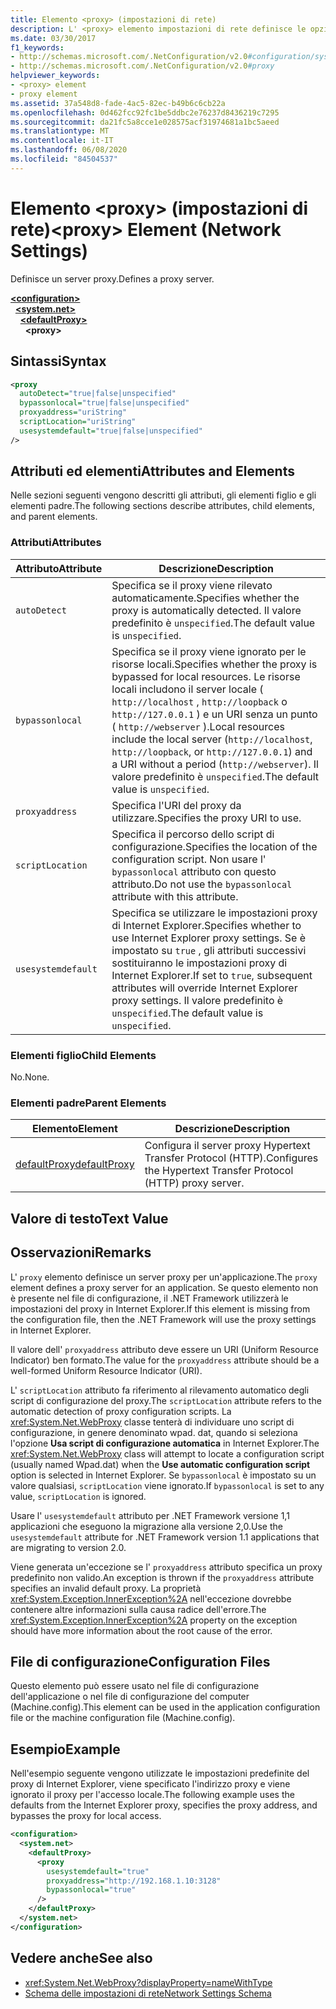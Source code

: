 ```yaml
---
title: Elemento <proxy> (impostazioni di rete)
description: L' <proxy> elemento impostazioni di rete definisce le opzioni del server proxy nel .NET Framework. Questo articolo include un esempio.
ms.date: 03/30/2017
f1_keywords:
- http://schemas.microsoft.com/.NetConfiguration/v2.0#configuration/system.net/defaultProxy/proxy
- http://schemas.microsoft.com/.NetConfiguration/v2.0#proxy
helpviewer_keywords:
- <proxy> element
- proxy element
ms.assetid: 37a548d8-fade-4ac5-82ec-b49b6c6cb22a
ms.openlocfilehash: 0d462fcc92fc1be5ddbc2e76237d8436219c7295
ms.sourcegitcommit: da21fc5a8cce1e028575acf31974681a1bc5aeed
ms.translationtype: MT
ms.contentlocale: it-IT
ms.lasthandoff: 06/08/2020
ms.locfileid: "84504537"
---
```

# <a name="proxy-element-network-settings"></a><span data-ttu-id="97ed2-104">Elemento \<proxy> (impostazioni di rete)</span><span class="sxs-lookup"><span data-stu-id="97ed2-104">\<proxy> Element (Network Settings)</span></span>
<span data-ttu-id="97ed2-105">Definisce un server proxy.</span><span class="sxs-lookup"><span data-stu-id="97ed2-105">Defines a proxy server.</span></span>  

[**\<configuration>**](../configuration-element.md)\
&nbsp;&nbsp;[**\<system.net>**](system-net-element-network-settings.md)\
&nbsp;&nbsp;&nbsp;&nbsp;[**\<defaultProxy>**](defaultproxy-element-network-settings.md)\
&nbsp;&nbsp;&nbsp;&nbsp;&nbsp;&nbsp;**\<proxy>**

## <a name="syntax"></a><span data-ttu-id="97ed2-106">Sintassi</span><span class="sxs-lookup"><span data-stu-id="97ed2-106">Syntax</span></span>  
  
```xml  
<proxy
  autoDetect="true|false|unspecified"
  bypassonlocal="true|false|unspecified"
  proxyaddress="uriString"
  scriptLocation="uriString"
  usesystemdefault="true|false|unspecified"
/>
```  
  
## <a name="attributes-and-elements"></a><span data-ttu-id="97ed2-107">Attributi ed elementi</span><span class="sxs-lookup"><span data-stu-id="97ed2-107">Attributes and Elements</span></span>  
 <span data-ttu-id="97ed2-108">Nelle sezioni seguenti vengono descritti gli attributi, gli elementi figlio e gli elementi padre.</span><span class="sxs-lookup"><span data-stu-id="97ed2-108">The following sections describe attributes, child elements, and parent elements.</span></span>  
  
### <a name="attributes"></a><span data-ttu-id="97ed2-109">Attributi</span><span class="sxs-lookup"><span data-stu-id="97ed2-109">Attributes</span></span>  
  
|<span data-ttu-id="97ed2-110">**Attributo**</span><span class="sxs-lookup"><span data-stu-id="97ed2-110">**Attribute**</span></span>|<span data-ttu-id="97ed2-111">**Descrizione**</span><span class="sxs-lookup"><span data-stu-id="97ed2-111">**Description**</span></span>|  
|-------------------|---------------------|  
|`autoDetect`|<span data-ttu-id="97ed2-112">Specifica se il proxy viene rilevato automaticamente.</span><span class="sxs-lookup"><span data-stu-id="97ed2-112">Specifies whether the proxy is automatically detected.</span></span> <span data-ttu-id="97ed2-113">Il valore predefinito è `unspecified`.</span><span class="sxs-lookup"><span data-stu-id="97ed2-113">The default value is `unspecified`.</span></span>|  
|`bypassonlocal`|<span data-ttu-id="97ed2-114">Specifica se il proxy viene ignorato per le risorse locali.</span><span class="sxs-lookup"><span data-stu-id="97ed2-114">Specifies whether the proxy is bypassed for local resources.</span></span> <span data-ttu-id="97ed2-115">Le risorse locali includono il server locale ( `http://localhost` , `http://loopback` o `http://127.0.0.1` ) e un URI senza un punto ( `http://webserver` ).</span><span class="sxs-lookup"><span data-stu-id="97ed2-115">Local resources include the local server (`http://localhost`, `http://loopback`, or `http://127.0.0.1`) and a URI without a period (`http://webserver`).</span></span> <span data-ttu-id="97ed2-116">Il valore predefinito è `unspecified`.</span><span class="sxs-lookup"><span data-stu-id="97ed2-116">The default value is `unspecified`.</span></span>|  
|`proxyaddress`|<span data-ttu-id="97ed2-117">Specifica l'URI del proxy da utilizzare.</span><span class="sxs-lookup"><span data-stu-id="97ed2-117">Specifies the proxy URI to use.</span></span>|  
|`scriptLocation`|<span data-ttu-id="97ed2-118">Specifica il percorso dello script di configurazione.</span><span class="sxs-lookup"><span data-stu-id="97ed2-118">Specifies the location of the configuration script.</span></span> <span data-ttu-id="97ed2-119">Non usare l' `bypassonlocal` attributo con questo attributo.</span><span class="sxs-lookup"><span data-stu-id="97ed2-119">Do not use the `bypassonlocal` attribute with this attribute.</span></span> |  
|`usesystemdefault`|<span data-ttu-id="97ed2-120">Specifica se utilizzare le impostazioni proxy di Internet Explorer.</span><span class="sxs-lookup"><span data-stu-id="97ed2-120">Specifies whether to use Internet Explorer proxy settings.</span></span> <span data-ttu-id="97ed2-121">Se è impostato su `true` , gli attributi successivi sostituiranno le impostazioni proxy di Internet Explorer.</span><span class="sxs-lookup"><span data-stu-id="97ed2-121">If set to `true`, subsequent attributes will override Internet Explorer proxy settings.</span></span> <span data-ttu-id="97ed2-122">Il valore predefinito è `unspecified`.</span><span class="sxs-lookup"><span data-stu-id="97ed2-122">The default value is `unspecified`.</span></span>|  
  
### <a name="child-elements"></a><span data-ttu-id="97ed2-123">Elementi figlio</span><span class="sxs-lookup"><span data-stu-id="97ed2-123">Child Elements</span></span>  
 <span data-ttu-id="97ed2-124">No.</span><span class="sxs-lookup"><span data-stu-id="97ed2-124">None.</span></span>  
  
### <a name="parent-elements"></a><span data-ttu-id="97ed2-125">Elementi padre</span><span class="sxs-lookup"><span data-stu-id="97ed2-125">Parent Elements</span></span>  
  
|<span data-ttu-id="97ed2-126">**Elemento**</span><span class="sxs-lookup"><span data-stu-id="97ed2-126">**Element**</span></span>|<span data-ttu-id="97ed2-127">**Descrizione**</span><span class="sxs-lookup"><span data-stu-id="97ed2-127">**Description**</span></span>|  
|-----------------|---------------------|  
|[<span data-ttu-id="97ed2-128">defaultProxy</span><span class="sxs-lookup"><span data-stu-id="97ed2-128">defaultProxy</span></span>](defaultproxy-element-network-settings.md)|<span data-ttu-id="97ed2-129">Configura il server proxy Hypertext Transfer Protocol (HTTP).</span><span class="sxs-lookup"><span data-stu-id="97ed2-129">Configures the Hypertext Transfer Protocol (HTTP) proxy server.</span></span>|  
  
## <a name="text-value"></a><span data-ttu-id="97ed2-130">Valore di testo</span><span class="sxs-lookup"><span data-stu-id="97ed2-130">Text Value</span></span>  
  
## <a name="remarks"></a><span data-ttu-id="97ed2-131">Osservazioni</span><span class="sxs-lookup"><span data-stu-id="97ed2-131">Remarks</span></span>  
 <span data-ttu-id="97ed2-132">L' `proxy` elemento definisce un server proxy per un'applicazione.</span><span class="sxs-lookup"><span data-stu-id="97ed2-132">The `proxy` element defines a proxy server for an application.</span></span> <span data-ttu-id="97ed2-133">Se questo elemento non è presente nel file di configurazione, il .NET Framework utilizzerà le impostazioni del proxy in Internet Explorer.</span><span class="sxs-lookup"><span data-stu-id="97ed2-133">If this element is missing from the configuration file, then the .NET Framework will use the proxy settings in Internet Explorer.</span></span>  
  
 <span data-ttu-id="97ed2-134">Il valore dell' `proxyaddress` attributo deve essere un URI (Uniform Resource Indicator) ben formato.</span><span class="sxs-lookup"><span data-stu-id="97ed2-134">The value for the `proxyaddress` attribute should be a well-formed Uniform Resource Indicator (URI).</span></span>  
  
 <span data-ttu-id="97ed2-135">L' `scriptLocation` attributo fa riferimento al rilevamento automatico degli script di configurazione del proxy.</span><span class="sxs-lookup"><span data-stu-id="97ed2-135">The `scriptLocation` attribute refers to the automatic detection of proxy configuration scripts.</span></span> <span data-ttu-id="97ed2-136">La <xref:System.Net.WebProxy> classe tenterà di individuare uno script di configurazione, in genere denominato wpad. dat, quando si seleziona l'opzione **Usa script di configurazione automatica** in Internet Explorer.</span><span class="sxs-lookup"><span data-stu-id="97ed2-136">The <xref:System.Net.WebProxy> class will attempt to locate a configuration script (usually named Wpad.dat) when the **Use automatic configuration script** option is selected in Internet Explorer.</span></span> <span data-ttu-id="97ed2-137">Se `bypassonlocal` è impostato su un valore qualsiasi, `scriptLocation` viene ignorato.</span><span class="sxs-lookup"><span data-stu-id="97ed2-137">If `bypassonlocal` is set to any value, `scriptLocation` is ignored.</span></span>
  
 <span data-ttu-id="97ed2-138">Usare l' `usesystemdefault` attributo per .NET Framework versione 1,1 applicazioni che eseguono la migrazione alla versione 2,0.</span><span class="sxs-lookup"><span data-stu-id="97ed2-138">Use the `usesystemdefault` attribute for .NET Framework version 1.1 applications that are migrating to version 2.0.</span></span>  
  
 <span data-ttu-id="97ed2-139">Viene generata un'eccezione se l' `proxyaddress` attributo specifica un proxy predefinito non valido.</span><span class="sxs-lookup"><span data-stu-id="97ed2-139">An exception is thrown if the `proxyaddress` attribute specifies an invalid default proxy.</span></span> <span data-ttu-id="97ed2-140">La proprietà <xref:System.Exception.InnerException%2A> nell'eccezione dovrebbe contenere altre informazioni sulla causa radice dell'errore.</span><span class="sxs-lookup"><span data-stu-id="97ed2-140">The <xref:System.Exception.InnerException%2A> property on the exception should have more information about the root cause of the error.</span></span>  
  
## <a name="configuration-files"></a><span data-ttu-id="97ed2-141">File di configurazione</span><span class="sxs-lookup"><span data-stu-id="97ed2-141">Configuration Files</span></span>  
 <span data-ttu-id="97ed2-142">Questo elemento può essere usato nel file di configurazione dell'applicazione o nel file di configurazione del computer (Machine.config).</span><span class="sxs-lookup"><span data-stu-id="97ed2-142">This element can be used in the application configuration file or the machine configuration file (Machine.config).</span></span>  
  
## <a name="example"></a><span data-ttu-id="97ed2-143">Esempio</span><span class="sxs-lookup"><span data-stu-id="97ed2-143">Example</span></span>  
 <span data-ttu-id="97ed2-144">Nell'esempio seguente vengono utilizzate le impostazioni predefinite del proxy di Internet Explorer, viene specificato l'indirizzo proxy e viene ignorato il proxy per l'accesso locale.</span><span class="sxs-lookup"><span data-stu-id="97ed2-144">The following example uses the defaults from the Internet Explorer proxy, specifies the proxy address, and bypasses the proxy for local access.</span></span>  
  
```xml  
<configuration>  
  <system.net>  
    <defaultProxy>  
      <proxy  
        usesystemdefault="true"  
        proxyaddress="http://192.168.1.10:3128"  
        bypassonlocal="true"  
      />  
    </defaultProxy>  
  </system.net>  
</configuration>  
```  
  
## <a name="see-also"></a><span data-ttu-id="97ed2-145">Vedere anche</span><span class="sxs-lookup"><span data-stu-id="97ed2-145">See also</span></span>

- <xref:System.Net.WebProxy?displayProperty=nameWithType>
- [<span data-ttu-id="97ed2-146">Schema delle impostazioni di rete</span><span class="sxs-lookup"><span data-stu-id="97ed2-146">Network Settings Schema</span></span>](index.md)
